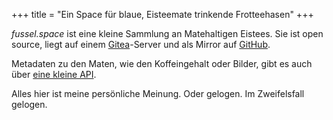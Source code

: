 +++
title = "Ein Space für blaue, Eisteemate trinkende Frotteehasen"
+++

_fussel.space_ ist eine kleine Sammlung an Matehaltigen Eistees. Sie ist open
source, liegt auf einem [Gitea](https://git.192k.pw/bake/fussel.space)-Server
und als Mirror auf [GitHub](https://github.com/bake/fussel.space).

Metadaten zu den Maten, wie den Koffeingehalt oder Bilder, gibt es auch über
[eine kleine API](/mate/index.json).

Alles hier ist meine persönliche Meinung. Oder gelogen. Im Zweifelsfall gelogen.
